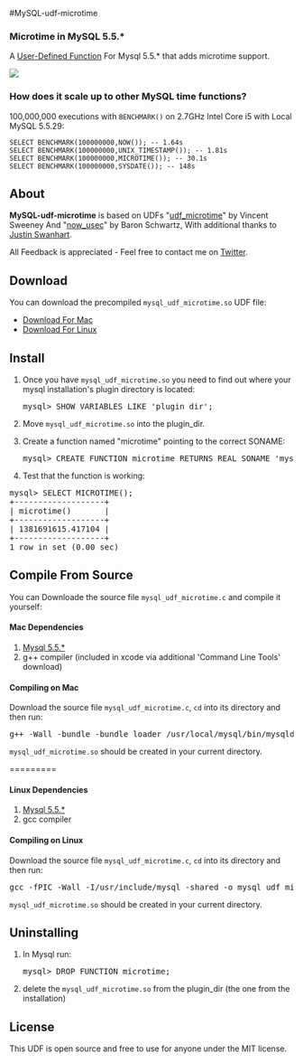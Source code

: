 #MySQL-udf-microtime

### Microtime in MySQL 5.5.*

A [User-Defined Function][UDF] For Mysql 5.5.* that adds microtime support.

<a href="http://i.imgur.com/GMw5tit.png"><img src="http://i.imgur.com/GMw5tit.png"/></a>

### How does it scale up to other MySQL time functions?

100,000,000 executions with `BENCHMARK()` on 2.7GHz Intel Core i5 with Local MySQL 5.5.29:

	SELECT BENCHMARK(100000000,NOW()); -- 1.64s
	SELECT BENCHMARK(100000000,UNIX_TIMESTAMP()); -- 1.81s
	SELECT BENCHMARK(100000000,MICROTIME()); -- 30.1s
	SELECT BENCHMARK(100000000,SYSDATE()); -- 148s


## About

**MySQL-udf-microtime** is based on UDFs "[udf_microtime][micro]" by Vincent Sweeney
And "[now_usec][usec]" by Baron Schwartz, With additional thanks to [Justin Swanhart][swanhart].

All Feedback is appreciated - Feel free to contact me on [Twitter].




## Download

 You can download the precompiled `mysql_udf_microtime.so` UDF file:
 
 * [Download For Mac][download-mac]
 * [Download For Linux][download-lin]
 
 
## Install

1. Once you have `mysql_udf_microtime.so` you need to find out where your mysql installation's plugin directory is located:
    
   <pre>mysql> SHOW VARIABLES LIKE 'plugin_dir';</pre>
    
    
2. Move `mysql_udf_microtime.so` into the plugin_dir.


3. Create a function named "microtime" pointing to the correct SONAME:

   <pre>mysql> CREATE FUNCTION microtime RETURNS REAL SONAME 'mysql_udf_microtime.so';</pre>


4.  Test that the function is working:

   <pre>mysql> SELECT MICROTIME();
+-------------------+
| microtime()       |
+-------------------+
| 1381691615.417104 |
+-------------------+
1 row in set (0.00 sec)</pre>
 


## Compile From Source

 You can Downloade the source file `mysql_udf_microtime.c` and compile it yourself:

#### Mac Dependencies
 1. [Mysql 5.5.*][mysql]
 2. g++ compiler (included in xcode via additional 'Command Line Tools' download)

#### Compiling on Mac

 Download the source file `mysql_udf_microtime.c`,  `cd` into its directory and then run:

<pre>g++ -Wall -bundle -bundle_loader /usr/local/mysql/bin/mysqld -o mysql_udf_microtime.so `/usr/local/mysql/bin/mysql_config --cflags` mysql_udf_microtime.c</pre>

 `mysql_udf_microtime.so` should be created in your current directory.

========= 

#### Linux Dependencies 
 1. [Mysql 5.5.*][mysql]
 2. gcc compiler

#### Compiling on Linux

 Download the source file `mysql_udf_microtime.c`,  `cd` into its directory and then run:
 
 <pre>gcc -fPIC -Wall -I/usr/include/mysql -shared -o mysql_udf_microtime.so mysql_udf_microtime.c</pre>
 
 `mysql_udf_microtime.so` should be created in your current directory.




## Uninstalling

 1. In Mysql run: <pre>mysql> DROP FUNCTION microtime;</pre>
 2. delete the `mysql_udf_microtime.so` from the plugin_dir (the one from the installation)

[UDF]:http://dev.mysql.com/doc/refman/5.5/en/create-function-udf.html
[mysql]:http://dev.mysql.com/downloads/mysql/
[micro]:https://bitbucket.org/vinces/udf-microtime/src/bd48df4d4020/udf_microtime.c
[usec]:http://www.xaprb.com/blog/2007/10/30/how-i-built-the-now_usec-udf-for-mysql/
[swanhart]:http://swanhart.livejournal.com/116981.html
[download-mac]:https://github.com/CarnotInteractive/MySQL-udf-microtime/raw/master/compiled_mac/mysql_udf_microtime.so
[download-lin]:https://github.com/CarnotInteractive/MySQL-udf-microtime/raw/master/compiled_linux/mysql_udf_microtime.so
[twitter]: http://twitter.com/jo_shadow



## License

This UDF is open source and free to use for anyone under the MIT license.
